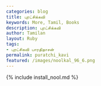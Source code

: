```yaml
---  
categories: blog  
title: புரட்சிக்கவி
keywords: More, Tamil, Books  
description: புரட்சிக்கவி
author: Tamilan  
layout: Ruby  
tags:     
- புரட்சிகவி பாரதிதாசன்
permalink: puratchi_kavi  
featured: /images/noolkal_96_6.png  
---  
```

{% include install_nool.md %}  
